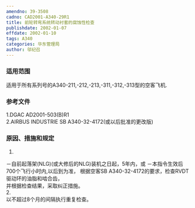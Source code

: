 ```yaml
---
amendno: 39-3508  
cadno: CAD2001-A340-29R1  
title: 前轮转弯系统转动衬套的腐蚀性检查  
publishdate: 2002-01-07  
effdate: 2002-01-10  
tags: A340  
categories: 华东管理局  
author: 邬纪召  
---
```

  
### 适用范围  
适用于所有系列号的A340-211,-212,-213,-311,-312,-313型的空客飞机.  
  
<!--more-->  
### 参考文件  
1.DGAC AD2001-503(B)R1  
2.AIRBUS INDUSTRIE SB A340-32-4172(或以后批准的更改版)  
  
### 原因、措施和规定  
1.  
－自前起落架(NLG)(或大修后的NLG)装机之日起，5年内，或 －本指令生效后700个飞行小时内,以后到为准，   根据空客SB A340-32-4172的要求，检查RVDT驱动环的油脂和啮合齿，  
并根据检查结果，采取纠正措施。  
2.  
以不超过8个月的间隔执行重复检查。  
  
